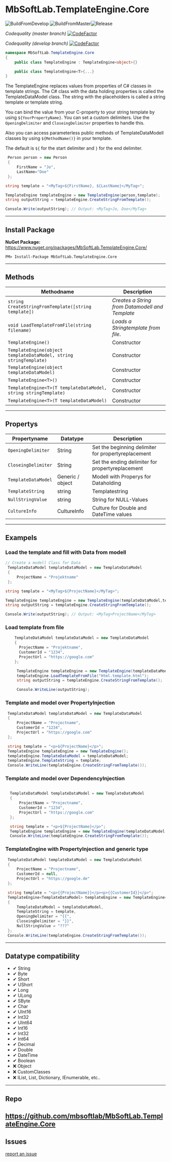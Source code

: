 ﻿# MbSoftLab.TemplateEngine.Core

![BuildFromDevelop](https://github.com/mbsoftlab/MbSoftLab.TemplateEngine.Core/workflows/BuildFromDevelop/badge.svg?branch=develop) ![BuildFromMaster](https://github.com/mbsoftlab/MbSoftLab.TemplateEngine.Core/workflows/BuildFromMaster/badge.svg?branch=master)![Release](https://github.com/mbsoftlab/MbSoftLab.TemplateEngine.Core/workflows/Release/badge.svg) 

*Codequality (master branch)*
[![CodeFactor](https://www.codefactor.io/repository/github/mbsoftlab/mbsoftlab.templateengine.core/badge)](https://www.codefactor.io/repository/github/mbsoftlab/mbsoftlab.templateengine.core)

*Codequality (develop branch)*
[![CodeFactor](https://www.codefactor.io/repository/github/mbsoftlab/mbsoftlab.templateengine.core/badge/develop)](https://www.codefactor.io/repository/github/mbsoftlab/mbsoftlab.templateengine.core/overview/develop)
```csharp
namespace MbSoftLab.TemplateEngine.Core
{
    public class TemplateEngine : TemplateEngine<object>{}

    public class TemplateEngine<T>{...}
}
```
 
 
The TemplateEngine replaces values from properties of C# classes in template strings.
The C# class with the data holding properties is called the TemplateDataModel class. 
The string with the placeholders is called a string template or template string.


You can bind the value from your C-property to your string template by using `${YourPropertyName}`. 
You can set a custom delimiters. Use the `OpeningDelimiter` and `CloseingDelimiter` properties to handle this.

Also you can access parameterless public methods of TemplateDataModell classes by using `${MethodName()}` in your template. 


The default is `${` for the start delimiter and `}` for the end delimiter.


```csharp
 Person person = new Person
 {
     FirstName = "Jo",
     LastName="Doe"
 };

string template = "<MyTag>${FirstName}, ${LastName}</MyTag>";

TemplateEngine templateEngine = new TemplateEngine(person,template);
string outputString = templateEngine.CreateStringFromTemplate();

Console.Write(outputString); // Output: <MyTag>Jo, Doe</MyTag> 
```

---

## Install Package

**NuGet Package:** 
https://www.nuget.org/packages/MbSoftLab.TemplateEngine.Core/

```PM
PM> Install-Package MbSoftLab.TemplateEngine.Core
```

---

## Methods 
|Methodname                                                            |Description                                                     |
|------------------------------------------------------------------------|-----------------------------------------------------------------|
|`string CreateStringFromTemplate([string template])`                |*Creates a String from Datamodell and Template*   |
|`void LoadTemplateFromFile(string filename)`                          |*Loads a Stringtemplate from file*.                  |
|`TemplateEngine()`                                                   |Constructor         |
|`TemplateEngine(object templateDataModel, string stringTemplate)`     |Constructor         |
|`TemplateEngine(object templateDataModel)`                            |Constructor         |
|`TemplateEngine<T>()`                                               |Constructor         |
|`TemplateEngine<T>(T templateDataModel, string stringTemplate)`     |Constructor         |
|`TemplateEngine<T>(T templateDataModel)`                            |Constructor         |

---

## Propertys 

|Propertyname                            |Datatype          |Description                                                           |
|----------------------------------------|------------------|-------------------------------------------------------------------------|
|`OpeningDelimiter`                    |String            |Set the beginning delimiter for propertyreplacement                     |
|`CloseingDelimiter`                   |String            |Set the ending delimiter for propertyreplacement                       |
|`TemplateDataModel`                      |Generic / object  |Modell with Properys for Dataholding                                     |
|`TemplateString`                      |string            |Templatestring                                                     |
|`NullStringValue`                     |string            |String for NULL-Values                                              |
|`CultureInfo`                     |CultureInfo           |Culture for Double and DateTime values                                   |

---

## Exampels

### **Load the template and fill with Data from modell**
```csharp
// Create a modell Class for Data
 TemplateDataModel templateDataModel = new TemplateDataModel
 {
     ProjectName = "Projektname"
 };

string template = "<MyTag>${ProjectName}</MyTag>";

TemplateEngine templateEngine = new TemplateEngine(templateDataModel,template);
string outputString = templateEngine.CreateStringFromTemplate();

Console.Write(outputString); // Output: <MyTag>ProjectName</MyTag> 
```
### **Load template from file**
```csharp
    TemplateDataModel templateDataModel = new TemplateDataModel
    {
      ProjectName = "Projektname",
      CustomerId = "1234",
      ProjectUrl = "https://google.com"
    };

     TemplateEngine templateEngine = new TemplateEngine(templateDataModel);
     templateEngine.LoadTemplateFromFile("Html.template.html");
     string outputString = templateEngine.CreateStringFromTemplate();

     Console.WriteLine(outputString);
```


### **Template and model over PropertyInjection** 
```csharp
 TemplateDataModel templateDataModel = new TemplateDataModel
 {
     ProjectName = "Projectname",
     CustomerId = "1234",
     ProjectUrl = "https://google.com"
 };

 string template = "<p>${ProjectName}</p>";
 TemplateEngine templateEngine = new TemplateEngine();
 templateEngine.TemplateDataModel = templateDataModel;
 templateEngine.TemplateString = template;
 Console.WriteLine(templateEngine.CreateStringFromTemplate());

```

### **Template and model over DependencyInjection** 
```csharp

  TemplateDataModel templateDataModel = new TemplateDataModel
  {
      ProjectName = "Projectname",
      CustomerId = "1234",
      ProjectUrl = "https://google.com"
  };

  string template = "<p>${ProjectName}</p>";
  TemplateEngine templateEngine = new TemplateEngine(templateDataModel,template);
  Console.WriteLine(templateEngine.CreateStringFromTemplate());


```
### **TemplateEngine with PropertyInjection and generic type**
```csharp
 TemplateDataModel templateDataModel = new TemplateDataModel
 {
     ProjectName = "Projectname",
     CustomerId = null,
     ProjectUrl = "https://google.de"
 };

 string template = "<p>{{ProjectName}}</p><p>{{CustomerId}}</p>";
 TemplateEngine<TemplateDataModel> templateEngine = new TemplateEngine<TemplateDataModel>()
 {
     TemplateDataModel = templateDataModel,
     TemplateString = template,
     OpeningDelimiter = "{{",
     CloseingDelimiter = "}}",
     NullStringValue = "???"
 };
 Console.WriteLine(templateEngine.CreateStringFromTemplate());

```


---

 ## Datatype compatibility
 
- ✔ String
- ✔ Byte
- ✔ Short
- ✔ UShort
- ✔ Long
- ✔ ULong
- ✔ SByte
- ✔ Char
- ✔ UInt16
- ✔ Int32
- ✔ UInt64
- ✔ Int16
- ✔ Int32
- ✔ Int64
- ✔ Decimal
- ✔ Double
- ✔ DateTime
- ✔ Boolean
- ❌ Object
- ❌ CustomClasses
- ❌ IList, List, Dictionary, IEnumerable, etc..

 

---
 
## Repo 

https://github.com/mbsoftlab/MbSoftLab.TemplateEngine.Core
---

## Issues 

[report an issue](https://github.com/mbsoftlab/MbSoftLab.TemplateEngine.Core/issues)